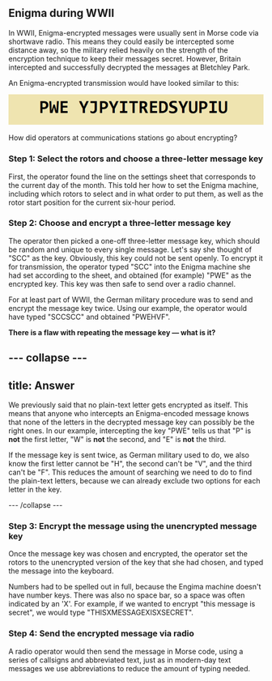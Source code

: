 ## Enigma during WWII

In WWII, Enigma-encrypted messages were usually sent in Morse code via shortwave radio. This means they could easily be intercepted some distance away, so the military relied heavily on the strength of the encryption technique to keep their messages secret. However, Britain intercepted and successfully decrypted the messages at Bletchley Park.

An Enigma-encrypted transmission would have looked similar to this:

![Encrypted message](images/encrypted-message.png)

How did operators at communications stations go about encrypting?

### Step 1: Select the rotors and choose a three-letter message key
First, the operator found the line on the settings sheet that corresponds to the current day of the month. This told her how to set the Enigma machine, including which rotors to select and in what order to put them, as well as the rotor start position for the current six-hour period.

### Step 2: Choose and encrypt a three-letter message key
The operator then picked a one-off three-letter message key, which should be random and unique to every single message. Let's say she thought of "SCC" as the key. Obviously, this key could not be sent openly. To encrypt it for transmission, the operator typed "SCC" into the Enigma machine she had set according to the sheet, and obtained (for example) "PWE" as the encrypted key. This key was then safe to send over a radio channel.

For at least part of WWII, the German military procedure was to send and encrypt the message key twice. Using our example, the operator would have typed "SCCSCC" and obtained "PWEHVF".

**There is a flaw with repeating the message key — what is it?**

--- collapse ---
---
title: Answer
---
We previously said that no plain-text letter gets encrypted as itself. This means that anyone who intercepts an Enigma-encoded message knows that none of the letters in the decrypted message key can possibly be the right ones. In our example, intercepting the key "PWE" tells us that "P" is **not** the first letter, "W" is **not** the second, and "E" is **not** the third.

If the message key is sent twice, as German military used to do, we also know the first letter cannot be "H", the second can't be "V", and the third can't be "F". This reduces the amount of searching we need to do to find the plain-text letters, because we can already exclude two options for each letter in the key.

--- /collapse ---

### Step 3: Encrypt the message using the unencrypted message key
Once the message key was chosen and encrypted, the operator set the rotors to the unencrypted version of the key that she had chosen, and typed the message into the keyboard.

Numbers had to be spelled out in full, because the Engima machine doesn't have number keys. There was also no space bar, so a space was often indicated by an 'X'. For example, if we wanted to encrypt "this message is secret", we would type "THISXMESSAGEXISXSECRET".

### Step 4: Send the encrypted message via radio
A radio operator would then send the message in Morse code, using a series of callsigns and abbreviated text, just as in modern-day text messages we use abbreviations to reduce the amount of typing needed.
